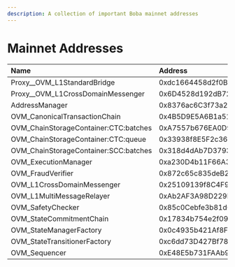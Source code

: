 ```yaml
---
description: A collection of important Boba mainnet addresses
---
```


# Mainnet Addresses



| Name | Address |
| :--- | :--- |
| Proxy\_\_OVM\_L1StandardBridge | 0xdc1664458d2f0B6090bEa60A8793A4E66c2F1c00 |
| Proxy\_\_OVM\_L1CrossDomainMessenger | 0x6D4528d192dB72E282265D6092F4B872f9Dff69e |
| AddressManager | 0x8376ac6C3f73a25Dd994E0b0669ca7ee0C02F089 |
| OVM\_CanonicalTransactionChain | 0x4B5D9E5A6B1a514eba15A2f949531DcCd7c272F2 |
| OVM\_ChainStorageContainer:CTC:batches | 0xA7557b676EA0D9406459409B5ad01c14b5522c46 |
| OVM\_ChainStorageContainer:CTC:queue | 0x33938f8E5F2c36e3Ca2B01E878b3322E280d4c50 |
| OVM\_ChainStorageContainer:SCC:batches | 0x318d4dAb7D3793E40139b496c3B89422Ae5372D1 |
| OVM\_ExecutionManager | 0xa230D4b11F66A3DEEE0bEAf8D04551F236C8B646 |
| OVM\_FraudVerifier | 0x872c65c835deB2CFB3493f2C3dD353633Ae4f4B8 |
| OVM\_L1CrossDomainMessenger | 0x25109139f8C4F9f7b4E4d5452A067feaE3a537F3 |
| OVM\_L1MultiMessageRelayer | 0xAb2AF3A98D229b7dAeD7305Bb88aD0BA2c42f9cA |
| OVM\_SafetyChecker | 0x85c0Cebfe3b81d64D256b38fDf65DD05887e5884 |
| OVM\_StateCommitmentChain | 0x17834b754e2f09946CE48D7B5beB4D7D94D98aB6 |
| OVM\_StateManagerFactory | 0x0c4935b421Af8F86698Fb77233e90AbC5f146846 |
| OVM\_StateTransitionerFactory | 0xc6dd73D427Bf784dd1e2f9F64029a79533ffAb40 |
| OVM\_Sequencer | 0xE48E5b731FAAb955d147FA954cba19d93Dc03529 |

